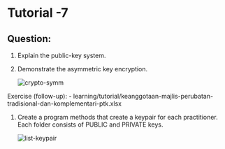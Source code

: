 # Tutorial -7

## Question:

1.	Explain the public-key system.

2.	Demonstrate the asymmetric key encryption.

	![crypto-symm](https://github.com/kimapu/mybcd-2202/blob/master/mybcd-2202/src/learning/tutorial/media/crypto-asymm.png)


Exercise (follow-up):
	- learning/tutorial/keanggotaan-majlis-perubatan-tradisional-dan-komplementari-ptk.xlsx
	
1. Create a program methods that create a keypair for each practitioner. Each folder consists of PUBLIC and PRIVATE keys.

	![list-keypair](https://github.com/kimapu/mybcd-2202/blob/master/mybcd-2202/src/learning/tutorial/media/list-keypair.png)
	